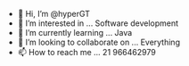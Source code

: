 - 👋 Hi, I’m @hyperGT
- 👀 I’m interested in ... Software development
- 🌱 I’m currently learning ... Java
- 💞️ I’m looking to collaborate on ... Everything
- 📫 How to reach me ... 21 966462979

<!---
hyperGT/hyperGT is a ✨ special ✨ repository because its `README.md` (this file) appears on your GitHub profile.
You can click the Preview link to take a look at your changes.
--->
